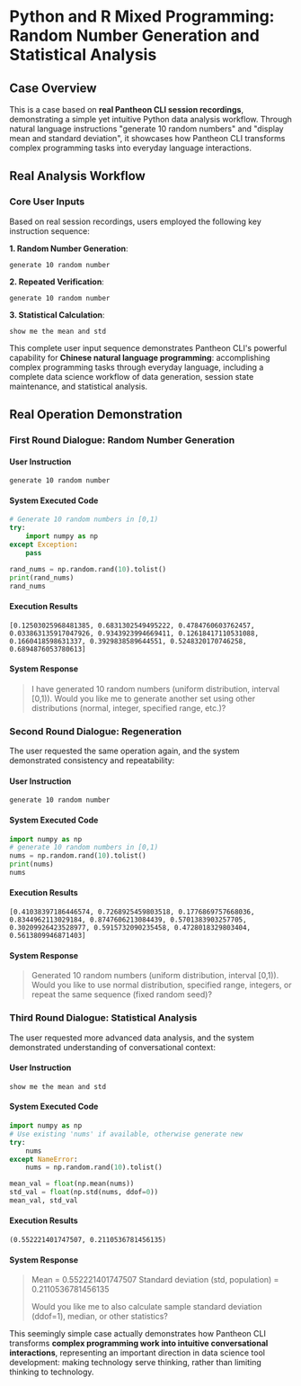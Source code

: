 # Python and R Mixed Programming: Random Number Generation and Statistical Analysis

## Case Overview

This is a case based on **real Pantheon CLI session recordings**, demonstrating a simple yet intuitive Python data analysis workflow. Through natural language instructions "generate 10 random numbers" and "display mean and standard deviation", it showcases how Pantheon CLI transforms complex programming tasks into everyday language interactions.

## Real Analysis Workflow

### Core User Inputs
Based on real session recordings, users employed the following key instruction sequence:

**1. Random Number Generation**:
```
generate 10 random number
```

**2. Repeated Verification**:
```
generate 10 random number
```

**3. Statistical Calculation**:
```
show me the mean and std
```

This complete user input sequence demonstrates Pantheon CLI's powerful capability for **Chinese natural language programming**: accomplishing complex programming tasks through everyday language, including a complete data science workflow of data generation, session state maintenance, and statistical analysis.

## Real Operation Demonstration

### First Round Dialogue: Random Number Generation

#### User Instruction
```
generate 10 random number
```

#### System Executed Code
```python
# Generate 10 random numbers in [0,1)
try:
    import numpy as np
except Exception:
    pass

rand_nums = np.random.rand(10).tolist()
print(rand_nums)
rand_nums
```

#### Execution Results
```
[0.12503025968481385, 0.6831302549495222, 0.4784760603762457, 0.033863135917047926, 0.9343923994669411, 0.12618417110531088, 0.1660418598631337, 0.3929838589644551, 0.5248320170746258, 0.6894876053780613]
```

#### System Response
> I have generated 10 random numbers (uniform distribution, interval [0,1)). Would you like me to generate another set using other distributions (normal, integer, specified range, etc.)?

### Second Round Dialogue: Regeneration

The user requested the same operation again, and the system demonstrated consistency and repeatability:

#### User Instruction
```
generate 10 random number
```

#### System Executed Code
```python
import numpy as np
# generate 10 random numbers in [0,1)
nums = np.random.rand(10).tolist()
print(nums)
nums
```

#### Execution Results
```
[0.41038397186446574, 0.7268925459803518, 0.1776869757668036, 0.8344962113029184, 0.8747606213084439, 0.5701383903257705, 0.30209926423528977, 0.5915732090235458, 0.4728018329803404, 0.5613809946871403]
```

#### System Response
> Generated 10 random numbers (uniform distribution, interval [0,1)). Would you like to use normal distribution, specified range, integers, or repeat the same sequence (fixed random seed)?

### Third Round Dialogue: Statistical Analysis

The user requested more advanced data analysis, and the system demonstrated understanding of conversational context:

#### User Instruction
```
show me the mean and std
```

#### System Executed Code
```python
import numpy as np
# Use existing 'nums' if available, otherwise generate new
try:
    nums
except NameError:
    nums = np.random.rand(10).tolist()

mean_val = float(np.mean(nums))
std_val = float(np.std(nums, ddof=0))
mean_val, std_val
```

#### Execution Results
```
(0.552221401747507, 0.2110536781456135)
```

#### System Response
> Mean = 0.552221401747507
> Standard deviation (std, population) = 0.2110536781456135
>
> Would you like me to also calculate sample standard deviation (ddof=1), median, or other statistics?



This seemingly simple case actually demonstrates how Pantheon CLI transforms **complex programming work into intuitive conversational interactions**, representing an important direction in data science tool development: making technology serve thinking, rather than limiting thinking to technology.
